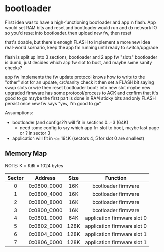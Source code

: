 # bootloader

First idea was to have a high-functioning bootloader and app in flash.
App would set RAM bits and reset and bootloader would run and do network IO
so you'd reset into bootloader, then upload new fw, then reset

that's doable, but there's enough FLASH to implement a more
new idea
real-world scenario, keep the app fm running until ready to switch/upgrade

flash is split up into 3 sections, bootloader and 2 app fw "slots"
bootloader is dumb, just decides which app fw slot to boot, and maybe some sanity checks?

app fw implements the fw update protocol
knows how to write to the "other" slot for an update, crc/sanity check it
then set a FLASH bit saying swap slots or w/e
then reset
bootloader boots into new slot
maybe new upgraded firmware has some protocol/process to ACK
and confirm that it's good to go
maybe the first part is done in RAM sticky bits and only FLASH persist
once new fw says "yes, I'm good to go"


Assumptions:
* bootloader (and configs??) will fit in sections 0..=3 (64K)
  - need some config to say which app fm slot to boot, maybe last page or ? in sector 3
* application will fit in <= 194K (sectors 4, 5 for slot 0 are smallest)

## Memory Map

NOTE: K = KiBi = 1024 bytes

| Sector | Address     | Size  | Function |
| :---:  | :---:       | :---: | :---:    |
| 0      | 0x0800_0000 | 16K   | bootloader firmware |
| 1      | 0x0800_4000 | 16K   | bootloader firmware |
| 2      | 0x0800_8000 | 16K   | bootloader firmware |
| 3      | 0x0800_C000 | 16K   | bootloader firmware |
| 4      | 0x0801_0000 | 64K   | application firmware slot 0 |
| 5      | 0x0802_0000 | 128K  | application firmware slot 0 |
| 6      | 0x0804_0000 | 128K  | application firmware slot 1 |
| 7      | 0x0806_0000 | 128K  | application firmware slot 1 |
